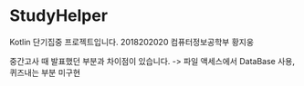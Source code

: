 # StudyHelper
Kotlin 단기집중 프로젝트입니다.
2018202020 컴퓨터정보공학부 황지웅

중간고사 때 발표했던 부분과 차이점이 있습니다. -> 파일 액세스에서 DataBase 사용, 퀴즈내는 부분 미구현
